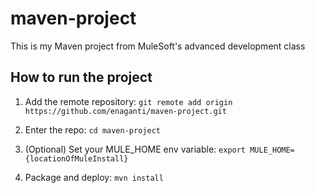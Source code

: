 # maven-project

This is my Maven project from MuleSoft's advanced development class

## How to run the project

1. Add the remote repository: `git remote add origin https://github.com/enaganti/maven-project.git`

1. Enter the repo: `cd maven-project`

1. (Optional) Set your MULE_HOME env variable: `export MULE_HOME={locationOfMuleInstall}`

1. Package and deploy: `mvn install`